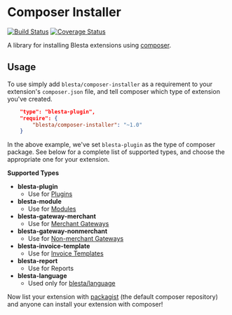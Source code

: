 # Composer Installer

[![Build Status](https://travis-ci.org/blesta/composer-installer.svg)](https://travis-ci.org/blesta/composer-installer)
[![Coverage Status](https://coveralls.io/repos/blesta/composer-installer/badge.svg?branch=master&service=github)](https://coveralls.io/github/blesta/composer-installer?branch=master)

A library for installing Blesta extensions using [composer](http://getcomposer.org).

## Usage

To use simply add `blesta/composer-installer` as a requirement to your extension's `composer.json` file,
and tell composer which type of extension you've created.

```json
    "type": "blesta-plugin",
    "require": {
        "blesta/composer-installer": "~1.0"
    }
```

In the above example, we've set `blesta-plugin` as the type of composer package.
See below for a complete list of supported types, and choose the appropriate one for your extension.

**Supported Types**

- **blesta-plugin**
    - Use for [Plugins](https://docs.blesta.com/display/dev/Plugins)
- **blesta-module**
    - Use for [Modules](https://docs.blesta.com/display/dev/Modules)
- **blesta-gateway-merchant**
    - Use for [Merchant Gateways](https://docs.blesta.com/display/dev/Merchant+Gateways)
- **blesta-gateway-nonmerchant**
    - Use for [Non-merchant Gateways](https://docs.blesta.com/display/dev/Non-merchant+Gateways)
- **blesta-invoice-template**
    - Use for [Invoice Templates](https://docs.blesta.com/display/dev/Invoice+Templates)
- **blesta-report**
    - Use for Reports
- **blesta-language**
    - Used only for [blesta/language](https://github.com/blesta/language)

Now list your extension with [packagist](http://packagist.org) (the default composer repository) and anyone can install your extension with composer!
